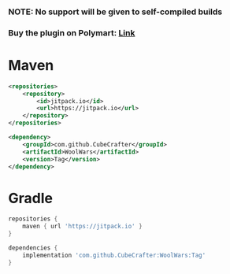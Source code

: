### NOTE: No support will be given to self-compiled builds
### Buy the plugin on Polymart: [Link](https://polymart.org/r/2551)

# Maven
```xml
<repositories>
    <repository>
        <id>jitpack.io</id>
        <url>https://jitpack.io</url>
    </repository>
</repositories>
```
```xml
<dependency>
    <groupId>com.github.CubeCrafter</groupId>
    <artifactId>WoolWars</artifactId>
    <version>Tag</version>
</dependency>
```
# Gradle
```groovy
repositories {
    maven { url 'https://jitpack.io' }
}
```
```groovy
dependencies {
    implementation 'com.github.CubeCrafter:WoolWars:Tag'
}
```
